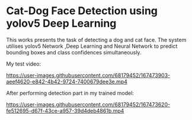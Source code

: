 # Cat-Dog Face Detection using yolov5 Deep Learning
This works presents the task of detecting a dog and cat face. The system utilises yolov5 Network ,Deep Learning and Neural Network to predict bounding boxes and class confidences simultaneously.

My test video: 


https://user-images.githubusercontent.com/68179452/167473903-aeef4620-e842-4b42-9724-7400679dee3e.mp4


After performing detection part in my trained model:


https://user-images.githubusercontent.com/68179452/167473620-fe512695-d67f-43ce-a957-39d4deb4861b.mp4


